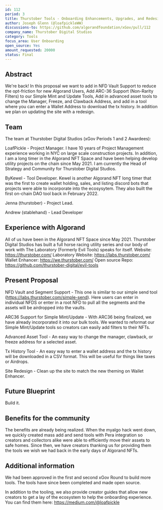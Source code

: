 ```yaml
---
id: 112
period: 3
title: Thurstober Tools - Onboarding Enhancements, Upgrades, and Redesign
author: Joseph Glenn (@loafpickleWW)
discussions-to: https://github.com/algorandfoundation/xGov/pull/112
company_name: Thurstober Digital Studios
category: Tools
focus_area: User Onboarding
open_source: Yes
amount_requested: 20000
status: Final
---
```


## Abstract
We're back! In this proposal we want to add in NFD Vault Support to reduce the opt-friction for new Algorand Users, Add ARC-36 Support (Non-Rarity Filters) to our Simple Mint and Update Tools, Add in advanced asset tools to change the Manager, Freeze, and Clawback Address, and add in a tool where you can enter a Wallet Address to download the tx history. In addition we plan on updating the site with a redesign. 

## Team
The team at Thurstober Digital Studios (xGov Periods 1 and 2 Awardees):

LoafPickle - Project Manager. I have 10 years of Project Management experience working in NYC on large scale construction projects. In addition, I am a long timer in the Algorand NFT Space and have been helping develop utility projects on the chain since May 2021. I am currently the Head of Strategy and Community for Thurstober Digital Studios. 

ByKewel - Tool Developer. Kewel is another Algorand NFT long timer that was the first to create wallet holding, sales, and listing discord bots that projects were able to incorporate into the ecosysytem. They also built the first on-chain DAO tool back in February 2022. 

Jenna (thurstober) - Project Lead.

Andrew (stablehand) - Lead Developer

## Experience with Algorand
All of us have been in the Algorand NFT Space since May 2021. Thurstober Digital Studios has built a full horse racing utility series and our body of work with The Laboratory (Formerly Evil Tools) speaks for itself.
Website: https://thurstober.com/ 
Laboratory Website: https://labs.thurstober.com/
Wallet Enhancer: https://we.thurstober.com/
Open source Repo: https://github.com/thurstober-digital/evil-tools

## Present Proposal
NFD Vault and Segment Support - This one is similar to our simple send tool (https://labs.thurstober.com/simple-send). Here users can enter in individual NFDS or enter in a root NFD to pull all the segments and the assets will be airdropped into the vaults.

ARC36 Support for Simple Mint/Update - With ARC36 being finalized, we have already incorporated it into our bulk tools. We wanted to reformat our Simple Mint/Update tools so creators can easily add filters to their NFTs. 

Advanced Asset Tool - An easy way to change the manager, clawback, or freeze address for a selected asset.

Tx History Tool - An easy way to enter a wallet address and the tx history will be downloaded in a CSV format. This will be useful for things like taxes or Airdrops.

Site Redesign - Clean up the site to match the new theming on Wallet Enhancer.

## Future Blueprint
Build it. 

## Benefits for the community
The benefits are already being realized. When the myalgo hack went down, we quickly created mass add and send tools with Pera integration so creators and collectors alike were able to efficiently move their assets to safe homes. Since then, we have creators thanking us for providing them the tools we wish we had back in the early days of Algorand NFTs.

## Additional information
We had been approved in the first and second xGov Round to build more tools. The tools have since been completed and made open source.

In addition to the tooling, we also provide creator guides that allow new creators to get a lay of the ecosystem to help the onboarding experience. You can find them here: https://medium.com/@loafpickle
